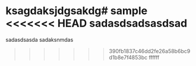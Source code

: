 ksagdaksjdgsakdg# sample
<<<<<<< HEAD
sadasdsadsasdsad
=======
sadasdsasda
sadaksnmdas
>>>>>>> 390fb1837c46dd2fe26a58b6bc9d1b8e7f4853bc
ffffff

